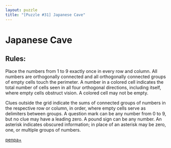 ```yaml
---
layout: puzzle
title: "[Puzzle #31] Japanese Cave"
---
```


# Japanese Cave

## Rules:

Place the numbers from 1 to 9 exactly once in every row and column. All numbers are orthogonally connected and all orthogonally connected groups of empty cells touch the perimeter. A number in a colored cell indicates the total number of cells seen in all four orthogonal directions, including itself, where empty cells obstruct vision. A colored cell may not be empty.

Clues outside the grid indicate the sums of connected groups of numbers in the respective row or column, in order, where empty cells serve as delimiters between groups. A question mark can be any number from 0 to 9, but no clue may have a leading zero. A pound sign can be any number. An asterisk indicates obscured information; in place of an asterisk may be zero, one, or multiple groups of numbers. 

[penpa+](https://tinyurl.com/269fkk68)
